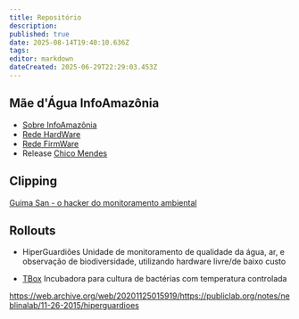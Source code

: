 ```yaml
---
title: Repositório
description: 
published: true
date: 2025-08-14T19:40:10.636Z
tags: 
editor: markdown
dateCreated: 2025-06-29T22:29:03.453Z
---
```



## Mãe d'Água InfoAmazônia
- [Sobre InfoAmazônia](https://infoamazonia.org/project/rede-infoamazonia/)
- [Rede HardWare](https://github.com/guimasan/maedagua-chicomendes/tree/main/rede-hardware-master)
- [Rede FirmWare](https://github.com/guimasan/maedagua-chicomendes/tree/main/rede-firmware-master)
- Release [Chico Mendes](/projetos/maedagua/repo/chicomendes)

## Clipping

[Guima San - o hacker do monitoramento ambiental](https://em-rede.com/2024/09/18/guima-san-o-hacker-do-monitoramento-ambiental/)


## Rollouts
- HiperGuardiões
Unidade de monitoramento de qualidade da água, ar, e observação de biodiversidade, utilizando hardware livre/de baixo custo

- [TBox](/projetos/maedagua/repo/tbox)
Incubadora para cultura de bactérias com temperatura controlada



https://web.archive.org/web/20201125015919/https://publiclab.org/notes/neblinalab/11-26-2015/hiperguardioes